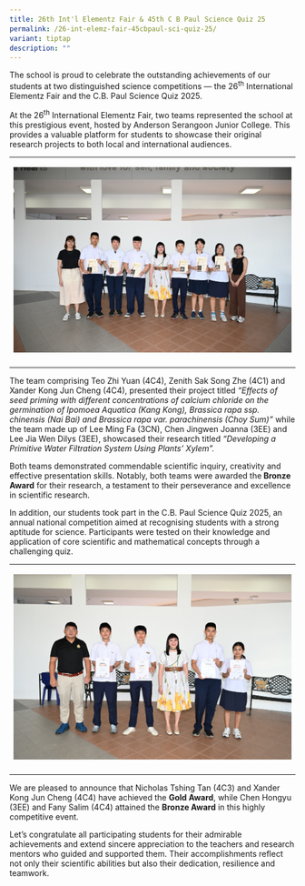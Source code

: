 ```yaml
---
title: 26th Int'l Elementz Fair & 45th C B Paul Science Quiz 25
permalink: /26-int-elemz-fair-45cbpaul-sci-quiz-25/
variant: tiptap
description: ""
---
```

<p>The school is proud to celebrate the outstanding achievements of our students
at two distinguished science competitions — the 26<sup>th</sup> International
Elementz Fair and the C.B. Paul Science Quiz 2025.</p>
<p>At the 26<sup>th</sup> International Elementz Fair, two teams represented
the school at this prestigious event, hosted by Anderson Serangoon Junior
College. This provides a valuable platform for students to showcase their
original research projects to both local and international audiences.</p>
<table style="minWidth: 25px">
<colgroup>
<col>
</colgroup>
<tbody>
<tr>
<th rowspan="1" colspan="1">
<p></p>
<div class="isomer-image-wrapper">
<img style="width: 100%" height="auto" width="100%" alt="" src="/images/Announcement/26Int_45CBPaul_SciQ25_1.jpg">
</div>
</th>
</tr>
<tr>
<td rowspan="1" colspan="1">
<p></p>
</td>
</tr>
</tbody>
</table>
<p>The team comprising Teo Zhi Yuan (4C4), Zenith Sak Song Zhe (4C1) and
Xander Kong Jun Cheng (4C4), presented their project titled <em>“Effects of seed priming with different concentrations of calcium chloride on the germination of Ipomoea Aquatica (Kang Kong), Brassica rapa ssp. chinensis (Nai Bai) and Brassica rapa var. parachinensis (Choy Sum)” </em>while
the team made up of Lee Ming Fa (3CN), Chen Jingwen Joanna (3EE) and Lee
Jia Wen Dilys (3EE), showcased their research titled <em>“Developing a Primitive Water Filtration System Using Plants’ Xylem”.</em>
</p>
<p>Both teams demonstrated commendable scientific inquiry, creativity and
effective presentation skills. Notably, both teams were awarded the<strong> Bronze Award</strong> for
their research, a testament to their perseverance and excellence in scientific
research.</p>
<p>In addition, our students took part in the C.B. Paul Science Quiz 2025,
an annual national competition aimed at recognising students with a strong
aptitude for science. Participants were tested on their knowledge and application
of core scientific and mathematical concepts through a challenging quiz.</p>
<table style="minWidth: 25px">
<colgroup>
<col>
</colgroup>
<tbody>
<tr>
<th rowspan="1" colspan="1">
<p></p>
<div class="isomer-image-wrapper">
<img style="width: 100%" height="auto" width="100%" alt="" src="/images/Announcement/26Int_45CBPaul_SciQ25_2.jpg">
</div>
</th>
</tr>
<tr>
<td rowspan="1" colspan="1">
<p></p>
</td>
</tr>
</tbody>
</table>
<p>We are pleased to announce that Nicholas Tshing Tan (4C3) and Xander Kong
Jun Cheng (4C4) have achieved the <strong>Gold Award</strong>, while Chen
Hongyu (3EE) and Fany Salim (4C4) attained the <strong>Bronze Award</strong> in
this highly competitive event.</p>
<p>Let’s congratulate all participating students for their admirable achievements
and extend sincere appreciation to the teachers and research mentors who
guided and supported them. Their accomplishments reflect not only their
scientific abilities but also their dedication, resilience and teamwork.</p>